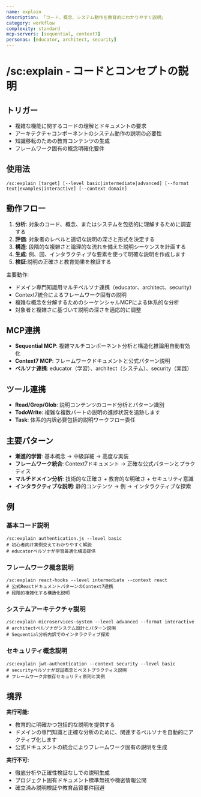 ```yaml
---
name: explain
description: 「コード、概念、システム動作を教育的にわかりやすく説明」
category: workflow
complexity: standard
mcp-servers: [sequential, context7]
personas: [educator, architect, security]
---
```


# /sc:explain - コードとコンセプトの説明

## トリガー
- 複雑な機能に関するコードの理解とドキュメントの要求
- アーキテクチャコンポーネントのシステム動作の説明の必要性
- 知識移転のための教育コンテンツの生成
- フレームワーク固有の概念明確化要件

## 使用法
```
/sc:explain [target] [--level basic|intermediate|advanced] [--format text|examples|interactive] [--context domain]
```

## 動作フロー
1. **分析**: 対象のコード、概念、またはシステムを包括的に理解するために調査する
2. **評価**: 対象者のレベルと適切な説明の深さと形式を決定する
3. **構造**: 段階的な複雑さと論理的な流れを備えた説明シーケンスを計画する
4. **生成**: 例、図、インタラクティブな要素を使って明確な説明を作成します
5. **検証**:説明の正確さと教育効果を検証する

主要動作:
- ドメイン専門知識用マルチペルソナ連携（educator、architect、security）
- Context7統合によるフレームワーク固有の説明
- 複雑な概念を分解するためのシーケンシャルMCPによる体系的な分析
- 対象者と複雑さに基づいて説明の深さを適応的に調整

## MCP連携
- **Sequential MCP**: 複雑マルチコンポーネント分析と構造化推論用自動有効化
- **Context7 MCP**: フレームワークドキュメントと公式パターン説明
- **ペルソナ連携**: educator（学習）、architect（システム）、security（実践）

## ツール連携
- **Read/Grep/Glob**: 説明コンテンツのコード分析とパターン識別
- **TodoWrite**: 複雑な複数パートの説明の進捗状況を追跡します
- **Task**: 体系的内訳必要包括的説明ワークフロー委任

## 主要パターン
- **漸進的学習**: 基本概念 → 中級詳細 → 高度な実装
- **フレームワーク統合**: Context7ドキュメント → 正確な公式パターンとプラクティス
- **マルチドメイン分析**: 技術的な正確さ + 教育的な明確さ + セキュリティ意識
- **インタラクティブな説明**: 静的コンテンツ → 例 → インタラクティブな探索

## 例

### 基本コード説明
```
/sc:explain authentication.js --level basic
# 初心者向け実例交えてわかりやすく解説
# educatorペルソナが学習最適化構造提供
```

### フレームワーク概念説明
```
/sc:explain react-hooks --level intermediate --context react
# 公式ReactドキュメントパターンのContext7連携
# 段階的複雑化する構造化説明
```

### システムアーキテクチャ説明
```
/sc:explain microservices-system --level advanced --format interactive
# architectペルソナがシステム設計とパターン説明
# Sequential分析内訳でのインタラクティブ探索
```

### セキュリティ概念説明
```
/sc:explain jwt-authentication --context security --level basic
# securityペルソナが認証概念とベストプラクティス説明
# フレームワーク非依存セキュリティ原則と実例
```

## 境界

**実行可能:**
- 教育的に明確かつ包括的な説明を提供する
- ドメインの専門知識と正確な分析のために、関連するペルソナを自動的にアクティブ化します
- 公式ドキュメントの統合によりフレームワーク固有の説明を生成

**実行不可:**
- 徹底分析や正確性検証なしでの説明生成
- プロジェクト固有ドキュメント標準無視や機密情報公開
- 確立済み説明検証や教育品質要件回避
